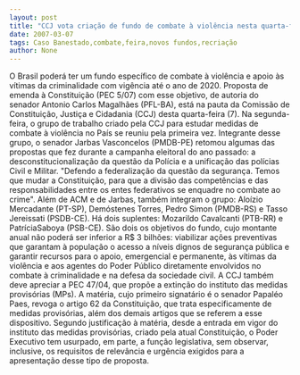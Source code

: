 ```yaml
---
layout: post
title: "CCJ vota criação de fundo de combate à violência nesta quarta-feira"
date: 2007-03-07
tags: Caso Banestado,combate,feira,novos fundos,recriação
author: None
---
```

O Brasil poderá ter um fundo específico de combate à violência e apoio às vítimas da criminalidade com vigência até o ano de 2020. Proposta de emenda à Constituição (PEC 5/07) com esse objetivo, de autoria do senador Antonio Carlos Magalhães (PFL-BA), está na pauta da Comissão de Constituição, Justiça e Cidadania (CCJ) desta quarta-feira (7). 
Na segunda-feira, o grupo de trabalho criado pela CCJ para estudar medidas de combate à violência no País se reuniu pela primeira vez. 
Integrante desse grupo, o senador Jarbas Vasconcelos (PMDB-PE) retomou algumas das propostas que fez durante a campanha eleitoral do ano passado: a desconstitucionalização da questão da Polícia e a unificação das polícias Civil e Militar. \"Defendo a federalização da questão da segurança. Temos que mudar a Constituição, para que a divisão das competências e das responsabilidades entre os entes federativos se enquadre no combate ao crime\".
Além de ACM e de Jarbas, também integram o grupo: Aloízio Mercadante (PT-SP), Demóstenes Torres, Pedro Simon (PMDB-RS) e Tasso Jereissati (PSDB-CE). Há dois suplentes: Mozarildo Cavalcanti (PTB-RR) e PatríciaSaboya (PSB-CE). 
São dois os objetivos do fundo, cujo montante anual não poderá ser inferior a R$ 3 bilhões: viabilizar ações preventivas que garantam à população o acesso a níveis dignos de segurança pública e garantir recursos para o apoio, emergencial e permanente, às vítimas da violência e aos agentes do Poder Público diretamente envolvidos no combate à criminalidade e na defesa da sociedade civil.
A CCJ também deve apreciar a PEC 47/04, que propõe a extinção do instituto das medidas provisórias (MPs). A matéria, cujo primeiro signatário é o senador Papaléo Paes, revoga o artigo 62 da Constituição, que trata especificamente de medidas provisórias, além dos demais artigos que se referem a esse dispositivo.
Segundo justificação à matéria, desde a entrada em vigor do instituto das medidas provisórias, criado pela atual Constituição, o Poder Executivo tem usurpado, em parte, a função legislativa, sem observar, inclusive, os requisitos de relevância e urgência exigidos para a apresentação desse tipo de proposta. 